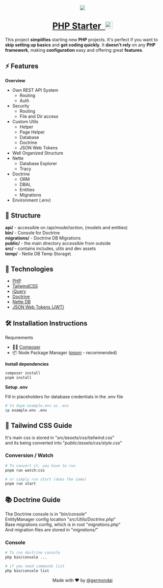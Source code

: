 <h1 align="center">
  <a href="https://germondai.rf.gd" target="_blank">
    <img align="center" src="https://skillicons.dev/icons?i=php,mysql,tailwind,jquery" /><br/><br/>
    <span>PHP Starter</span>&nbsp;
    <img src="public/assets/img/favicon.ico" alt="Rocket Icon" width="24"/>
  </a>
</h1>

This project **simplifies** starting new **PHP** projects. It's perfect if you want to **skip setting up basics** and **get coding quickly**. It **doesn't rely** on any **PHP framework**, making **configuration** easy and offering great **features**.

## ⚡️ Features

**Overview**

- Own REST API System
  - Routing
  - Auth
- Security
  - Routing
  - File and Dir access
- Custom Utils
  - Helper
  - Page Helper
  - Database
  - Doctrine
  - JSON Web Tokens
- Well Organized Structure
- Nette
  - Database Explorer
  - Tracy
- Doctrine
  - ORM
  - DBAL
  - Entities
  - Migrations
- Environment (.env)

## 🧬 Structure

**api/** - accessible on /api/_model_/_action_, (models and entities)\
**bin/** - Console for Doctrine\
**migrations/** - Doctrine DB Migrations\
**public/** - the main directory accessible from outside\
**src/** - contains includes, utils and dev assets\
**temp/** - Nette DB Temp Storage\

## 🧠 Technologies

- <a href="https://www.php.net/" target="_blank">PHP</a>
- <a href="https://tailwindcss.com/" target="_blank">TailwindCSS</a>
- <a href="https://jquery.com/" target="_blank">jQuery</a>
- <a href="https://www.doctrine-project.org/" target="_blank">Doctrine</a>
- <a href="https://doc.nette.org/en/database" target="_blank">Nette DB</a>
- <a href="https://jwt.io/" target="_blank">JSON Web Tokens (JWT)</a>

## 🛠️ Installation Instructions

Requirements

- 👨‍💻 <a href="https://getcomposer.org/" target="_blank">Composer</a>
- 📦 Node Package Manager (<a href="https://pnpm.io/" target="_blank">pnpm</a> - recommended)

**Install dependencies**

```bash
composer install
pnpm install
```

**Setup .env**

Fill in placeholders for database credentials in the .env file

```bash
# to dupe example.env as .env
cp example.env .env
```

## 🎨 Tailwind CSS Guide

It's main css is stored in "_src/assets/css/tailwind.css_"\
and its being converted into "_public/assets/css/style.css_"

### Conversion / Watch

```bash
# To convert it, you have to run
pnpm run watch:css

# or simply run start (does the same)
pnpm run start
```

## 📚 Doctrine Guide

The Doctrine console is in "_bin/console_"\
EntityManager config location "_src/Utils/Doctrine.php_"\
Base migrations config, which is in root "_migrations.php_"\
And migration files are stored in "_migrations/_"

### Console

```bash
# To run doctrine console
php bin/console ...

# if you need commands list
php bin/console list
```

<p align="center">
    <span>Made with ❤️ by</span>
    <a href="https://github.com/germondai" target="_blank">@germondai</a>
</p>
